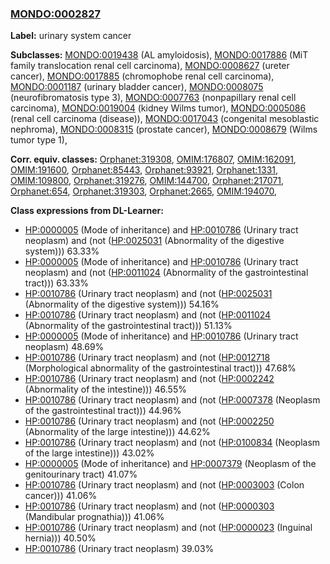 
### [MONDO:0002827](http://purl.obolibrary.org/obo/MONDO_0002827)
**Label:** urinary system cancer

**Subclasses:** [MONDO:0019438](http://purl.obolibrary.org/obo/MONDO_0019438) (AL amyloidosis), [MONDO:0017886](http://purl.obolibrary.org/obo/MONDO_0017886) (MiT family translocation renal cell carcinoma), [MONDO:0008627](http://purl.obolibrary.org/obo/MONDO_0008627) (ureter cancer), [MONDO:0017885](http://purl.obolibrary.org/obo/MONDO_0017885) (chromophobe renal cell carcinoma), [MONDO:0001187](http://purl.obolibrary.org/obo/MONDO_0001187) (urinary bladder cancer), [MONDO:0008075](http://purl.obolibrary.org/obo/MONDO_0008075) (neurofibromatosis type 3), [MONDO:0007763](http://purl.obolibrary.org/obo/MONDO_0007763) (nonpapillary renal cell carcinoma), [MONDO:0019004](http://purl.obolibrary.org/obo/MONDO_0019004) (kidney Wilms tumor), [MONDO:0005086](http://purl.obolibrary.org/obo/MONDO_0005086) (renal cell carcinoma (disease)), [MONDO:0017043](http://purl.obolibrary.org/obo/MONDO_0017043) (congenital mesoblastic nephroma), [MONDO:0008315](http://purl.obolibrary.org/obo/MONDO_0008315) (prostate cancer), [MONDO:0008679](http://purl.obolibrary.org/obo/MONDO_0008679) (Wilms tumor type 1), 

**Corr. equiv. classes:** [Orphanet:319308](http://www.orpha.net/ORDO/Orphanet_319308), [OMIM:176807](http://purl.obolibrary.org/obo/OMIM_176807), [OMIM:162091](http://purl.obolibrary.org/obo/OMIM_162091), [OMIM:191600](http://purl.obolibrary.org/obo/OMIM_191600), [Orphanet:85443](http://www.orpha.net/ORDO/Orphanet_85443), [Orphanet:93921](http://www.orpha.net/ORDO/Orphanet_93921), [Orphanet:1331](http://www.orpha.net/ORDO/Orphanet_1331), [OMIM:109800](http://purl.obolibrary.org/obo/OMIM_109800), [Orphanet:319276](http://www.orpha.net/ORDO/Orphanet_319276), [OMIM:144700](http://purl.obolibrary.org/obo/OMIM_144700), [Orphanet:217071](http://www.orpha.net/ORDO/Orphanet_217071), [Orphanet:654](http://www.orpha.net/ORDO/Orphanet_654), [Orphanet:319303](http://www.orpha.net/ORDO/Orphanet_319303), [Orphanet:2665](http://www.orpha.net/ORDO/Orphanet_2665), [OMIM:194070](http://purl.obolibrary.org/obo/OMIM_194070), 

**Class expressions from DL-Learner:**

- [HP:0000005](http://purl.obolibrary.org/obo/HP_0000005) (Mode of inheritance) and [HP:0010786](http://purl.obolibrary.org/obo/HP_0010786) (Urinary tract neoplasm) and (not ([HP:0025031](http://purl.obolibrary.org/obo/HP_0025031) (Abnormality of the digestive system))) 63.33%
- [HP:0000005](http://purl.obolibrary.org/obo/HP_0000005) (Mode of inheritance) and [HP:0010786](http://purl.obolibrary.org/obo/HP_0010786) (Urinary tract neoplasm) and (not ([HP:0011024](http://purl.obolibrary.org/obo/HP_0011024) (Abnormality of the gastrointestinal tract))) 63.33%
- [HP:0010786](http://purl.obolibrary.org/obo/HP_0010786) (Urinary tract neoplasm) and (not ([HP:0025031](http://purl.obolibrary.org/obo/HP_0025031) (Abnormality of the digestive system))) 54.16%
- [HP:0010786](http://purl.obolibrary.org/obo/HP_0010786) (Urinary tract neoplasm) and (not ([HP:0011024](http://purl.obolibrary.org/obo/HP_0011024) (Abnormality of the gastrointestinal tract))) 51.13%
- [HP:0000005](http://purl.obolibrary.org/obo/HP_0000005) (Mode of inheritance) and [HP:0010786](http://purl.obolibrary.org/obo/HP_0010786) (Urinary tract neoplasm) 48.69%
- [HP:0010786](http://purl.obolibrary.org/obo/HP_0010786) (Urinary tract neoplasm) and (not ([HP:0012718](http://purl.obolibrary.org/obo/HP_0012718) (Morphological abnormality of the gastrointestinal tract))) 47.68%
- [HP:0010786](http://purl.obolibrary.org/obo/HP_0010786) (Urinary tract neoplasm) and (not ([HP:0002242](http://purl.obolibrary.org/obo/HP_0002242) (Abnormality of the intestine))) 46.55%
- [HP:0010786](http://purl.obolibrary.org/obo/HP_0010786) (Urinary tract neoplasm) and (not ([HP:0007378](http://purl.obolibrary.org/obo/HP_0007378) (Neoplasm of the gastrointestinal tract))) 44.96%
- [HP:0010786](http://purl.obolibrary.org/obo/HP_0010786) (Urinary tract neoplasm) and (not ([HP:0002250](http://purl.obolibrary.org/obo/HP_0002250) (Abnormality of the large intestine))) 44.62%
- [HP:0010786](http://purl.obolibrary.org/obo/HP_0010786) (Urinary tract neoplasm) and (not ([HP:0100834](http://purl.obolibrary.org/obo/HP_0100834) (Neoplasm of the large intestine))) 43.02%
- [HP:0000005](http://purl.obolibrary.org/obo/HP_0000005) (Mode of inheritance) and [HP:0007379](http://purl.obolibrary.org/obo/HP_0007379) (Neoplasm of the genitourinary tract) 41.07%
- [HP:0010786](http://purl.obolibrary.org/obo/HP_0010786) (Urinary tract neoplasm) and (not ([HP:0003003](http://purl.obolibrary.org/obo/HP_0003003) (Colon cancer))) 41.06%
- [HP:0010786](http://purl.obolibrary.org/obo/HP_0010786) (Urinary tract neoplasm) and (not ([HP:0000303](http://purl.obolibrary.org/obo/HP_0000303) (Mandibular prognathia))) 41.06%
- [HP:0010786](http://purl.obolibrary.org/obo/HP_0010786) (Urinary tract neoplasm) and (not ([HP:0000023](http://purl.obolibrary.org/obo/HP_0000023) (Inguinal hernia))) 40.50%
- [HP:0010786](http://purl.obolibrary.org/obo/HP_0010786) (Urinary tract neoplasm) 39.03%


